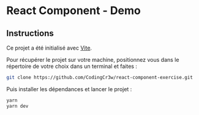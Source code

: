 # React Component - Demo

## Instructions

Ce projet a été initialisé avec [Vite](https://vitejs.dev/guide/).

Pour récupérer le projet sur votre machine, positionnez vous dans le répertoire de votre choix dans un terminal et faites :

```sh
git clone https://github.com/CodingCr3w/react-component-exercise.git
```

Puis installer les dépendances et lancer le projet :

```sh
yarn
yarn dev
```
